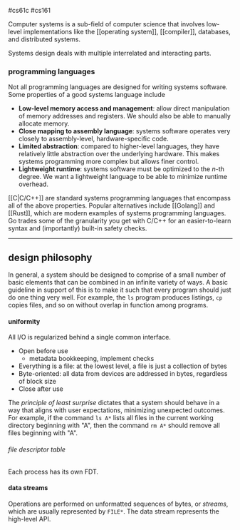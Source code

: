 #cs61c #cs161 

Computer systems is a sub-field of computer science that involves low-level implementations like the [[operating system]], [[compiler]], databases, and distributed systems.

Systems design deals with multiple interrelated and interacting parts.
### programming languages
Not all programming languages are designed for writing systems software. Some properties of a good systems language include
- **Low-level memory access and management**: allow direct manipulation of memory addresses and registers. We should also be able to manually allocate memory.
- **Close mapping to assembly language**: systems software operates very closely to assembly-level, hardware-specific code. 
- **Limited abstraction**: compared to higher-level languages, they have relatively little abstraction over the underlying hardware. This makes systems programming more complex but allows finer control.
- **Lightweight runtime**: systems software must be optimized to the $n$-th degree. We want a lightweight language to be able to minimize runtime overhead.

[[C|C/C++]] are standard systems programming languages that encompass all of the above properties. Popular alternatives include [[Golang]] and [[Rust]], which are modern examples of systems programming languages. Go trades some of the granularity you get with C/C++ for an easier-to-learn syntax and (importantly) built-in safety checks. 

---
## design philosophy

In general, a system should be designed to comprise of a small number of basic elements that can be combined in an infinite variety of ways. A basic guideline in support of this is to make it such that every program should just do one thing very well. For example, the `ls` program produces listings, `cp` copies files, and so on without overlap in function among programs.
#### uniformity
All I/O is regularized behind a single common interface. 
- Open before use
	- metadata bookkeeping, implement checks
- Everything is a file: at the lowest level, a file is just a collection of bytes
- Byte-oriented: all data from devices are addressed in bytes, regardless of block size
- Close after use

The *principle of least surprise* dictates that a system should behave in a way that aligns with user expectations, minimizing unexpected outcomes. For example, if the command `ls A*` lists all files in the current working directory beginning with "A", then the command `rm A*` should remove all files beginning with "A".
###### file descriptor table
Each process has its own FDT.
#### data streams
Operations are performed on unformatted sequences of bytes, or *streams*, which are usually represented by `FILE*`. The data stream represents the high-level API. 
